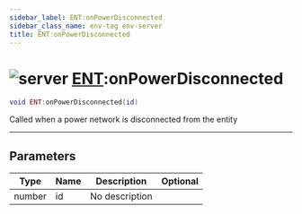 ```yaml
---
sidebar_label: ENT:onPowerDisconnected
sidebar_class_name: env-tag env-server
title: ENT:onPowerDisconnected
---
```


# <img src='/img/wiki/server.png' alt='server' data-tag='env-tag' /> [ENT](../ent/README.md):onPowerDisconnected

```lua
void ENT:onPowerDisconnected(id)
```

Called when a power network is disconnected from the entity<br/>

-----------------
## Parameters

| Type   | Name | Description | Optional |
| ------ | ---- | ----------- | -------: |
| number | id | No description |   |
